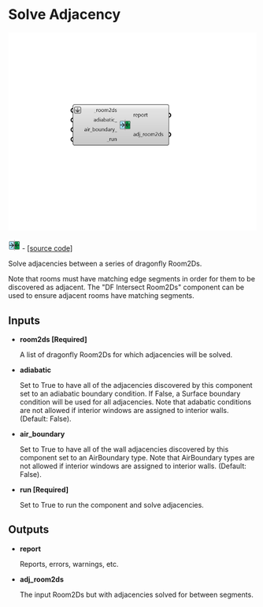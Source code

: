# Solve Adjacency

![](../../.gitbook/assets/Solve_Adjacency.png)

![](../../.gitbook/assets/Solve_Adjacency%20%281%29.png) - [\[source code\]](https://github.com/ladybug-tools/dragonfly-grasshopper/blob/master/dragonfly_grasshopper/src//DF%20Solve%20Adjacency.py)

Solve adjacencies between a series of dragonfly Room2Ds.

Note that rooms must have matching edge segments in order for them to be discovered as adjacent. The "DF Intersect Room2Ds" component can be used to ensure adjacent rooms have matching segments.

## Inputs

* **room2ds \[Required\]**

  A list of dragonfly Room2Ds for which adjacencies will be solved. 

* **adiabatic**

  Set to True to have all of the adjacencies discovered by this component set to an adiabatic boundary condition. If False, a Surface boundary condition will be used for all adjacencies. Note that adabatic conditions are not allowed if interior windows are assigned to interior walls. \(Default: False\). 

* **air\_boundary**

  Set to True to have all of the wall adjacencies discovered by this component set to an AirBoundary type. Note that AirBoundary types are not allowed if interior windows are assigned to interior walls. \(Default: False\). 

* **run \[Required\]**

  Set to True to run the component and solve adjacencies. 

## Outputs

* **report**

  Reports, errors, warnings, etc. 

* **adj\_room2ds**

  The input Room2Ds but with adjacencies solved for between segments. 

